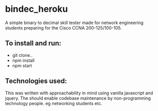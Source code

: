 # bindec_heroku

A simple binary to decimal skill tester made for network engineering students preparing for the Cisco CCNA 200-125/100-105.

## To install and run:
* git clone..
* npm install
* npm start


## Technologies used:
This was written with approachability in mind using vanilla javascript and jquery. The should enable codebase maintenance by non-programming technology people. eg networking students etc.
